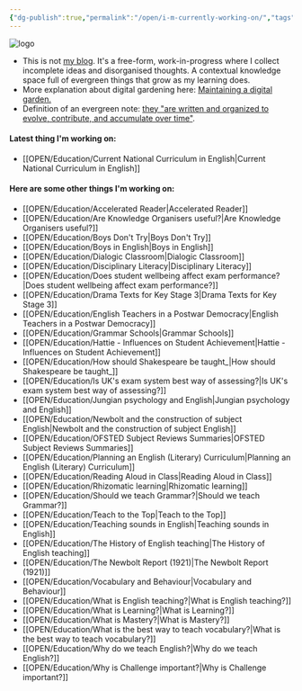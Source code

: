 ```yaml
---
{"dg-publish":true,"permalink":"/open/i-m-currently-working-on/","tags":"gardenEntry","dgHomeLink":true,"dgPassFrontmatter":false}
---
```



![logo](http://garyhollingsbee.com/TW/images/digitalgardenowlbannertransblack.png)


<div class="transclusion internal-embed is-loaded"><div class="markdown-embed">

<div class="markdown-embed-title">



</div>




- This is not [my blog](http://garyhollingsbee.com/blog). It's a free-form, work-in-progress where I collect incomplete ideas and disorganised thoughts. A contextual knowledge space full of evergreen things that grow as my learning does.
- More explanation about digital gardening here: [Maintaining a digital garden.](http://garyhollingsbee.com/blog/2021/07/28/maintaining-a-digitalgarden)
- Definition of an evergreen note: [they "are written and organized to evolve, contribute, and accumulate over time"](https://notes.andymatuschak.org/Evergreen_notes).

</div></div>


#### Latest thing I'm working on:

- [[OPEN/Education/Current National Curriculum in English|Current National Curriculum in English]]

#### Here are some other things I'm working on:

- [[OPEN/Education/Accelerated Reader|Accelerated Reader]]
- [[OPEN/Education/Are Knowledge Organisers useful?|Are Knowledge Organisers useful?]]
- [[OPEN/Education/Boys Don't Try|Boys Don't Try]]
- [[OPEN/Education/Boys in English|Boys in English]]
- [[OPEN/Education/Dialogic Classroom|Dialogic Classroom]]
- [[OPEN/Education/Disciplinary Literacy|Disciplinary Literacy]]
- [[OPEN/Education/Does student wellbeing affect exam performance?|Does student wellbeing affect exam performance?]]
- [[OPEN/Education/Drama Texts for Key Stage 3|Drama Texts for Key Stage 3]]
- [[OPEN/Education/English Teachers in a Postwar Democracy|English Teachers in a Postwar Democracy]]
- [[OPEN/Education/Grammar Schools|Grammar Schools]]
- [[OPEN/Education/Hattie - Influences on Student Achievement|Hattie - Influences on Student Achievement]]
- [[OPEN/Education/How should Shakespeare be taught_|How should Shakespeare be taught_]]
- [[OPEN/Education/Is UK's exam system best way of assessing?|Is UK's exam system best way of assessing?]]
- [[OPEN/Education/Jungian psychology and English|Jungian psychology and English]]
- [[OPEN/Education/Newbolt and the construction of subject English|Newbolt and the construction of subject English]]
- [[OPEN/Education/OFSTED Subject Reviews Summaries|OFSTED Subject Reviews Summaries]]
- [[OPEN/Education/Planning an English (Literary) Curriculum|Planning an English (Literary) Curriculum]]
- [[OPEN/Education/Reading Aloud in Class|Reading Aloud in Class]]
- [[OPEN/Education/Rhizomatic learning|Rhizomatic learning]]
- [[OPEN/Education/Should we teach Grammar?|Should we teach Grammar?]]
- [[OPEN/Education/Teach to the Top|Teach to the Top]]
- [[OPEN/Education/Teaching sounds in English|Teaching sounds in English]]
- [[OPEN/Education/The History of English teaching|The History of English teaching]]
- [[OPEN/Education/The Newbolt Report (1921)|The Newbolt Report (1921)]]
- [[OPEN/Education/Vocabulary and Behaviour|Vocabulary and Behaviour]]
- [[OPEN/Education/What is English teaching?|What is English teaching?]]
- [[OPEN/Education/What is Learning?|What is Learning?]]
- [[OPEN/Education/What is Mastery?|What is Mastery?]]
- [[OPEN/Education/What is the best way to teach vocabulary?|What is the best way to teach vocabulary?]]
- [[OPEN/Education/Why do we teach English?|Why do we teach English?]]
- [[OPEN/Education/Why is Challenge important?|Why is Challenge important?]]



